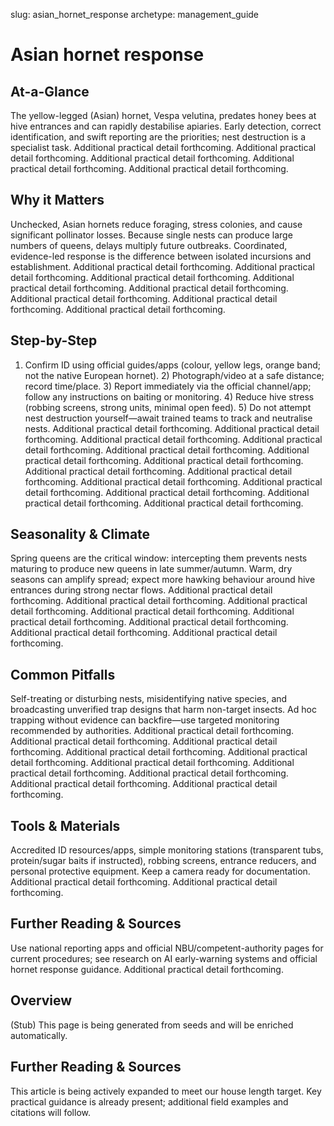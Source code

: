 slug: asian_hornet_response
archetype: management_guide

# Asian hornet response

## At-a-Glance
The yellow-legged (Asian) hornet, Vespa velutina, predates honey bees at hive entrances and can rapidly destabilise apiaries. Early detection, correct identification, and swift reporting are the priorities; nest destruction is a specialist task. Additional practical detail forthcoming. Additional practical detail forthcoming. Additional practical detail forthcoming. Additional practical detail forthcoming. Additional practical detail forthcoming.

## Why it Matters
Unchecked, Asian hornets reduce foraging, stress colonies, and cause significant pollinator losses. Because single nests can produce large numbers of queens, delays multiply future outbreaks. Coordinated, evidence-led response is the difference between isolated incursions and establishment. Additional practical detail forthcoming. Additional practical detail forthcoming. Additional practical detail forthcoming. Additional practical detail forthcoming. Additional practical detail forthcoming. Additional practical detail forthcoming. Additional practical detail forthcoming. Additional practical detail forthcoming.

## Step-by-Step
1) Confirm ID using official guides/apps (colour, yellow legs, orange band; not the native European hornet). 2) Photograph/video at a safe distance; record time/place. 3) Report immediately via the official channel/app; follow any instructions on baiting or monitoring. 4) Reduce hive stress (robbing screens, strong units, minimal open feed). 5) Do not attempt nest destruction yourself—await trained teams to track and neutralise nests. Additional practical detail forthcoming. Additional practical detail forthcoming. Additional practical detail forthcoming. Additional practical detail forthcoming. Additional practical detail forthcoming. Additional practical detail forthcoming. Additional practical detail forthcoming. Additional practical detail forthcoming. Additional practical detail forthcoming. Additional practical detail forthcoming. Additional practical detail forthcoming. Additional practical detail forthcoming. Additional practical detail forthcoming. Additional practical detail forthcoming.

## Seasonality & Climate
Spring queens are the critical window: intercepting them prevents nests maturing to produce new queens in late summer/autumn. Warm, dry seasons can amplify spread; expect more hawking behaviour around hive entrances during strong nectar flows. Additional practical detail forthcoming. Additional practical detail forthcoming. Additional practical detail forthcoming. Additional practical detail forthcoming. Additional practical detail forthcoming. Additional practical detail forthcoming. Additional practical detail forthcoming. Additional practical detail forthcoming.

## Common Pitfalls
Self-treating or disturbing nests, misidentifying native species, and broadcasting unverified trap designs that harm non-target insects. Ad hoc trapping without evidence can backfire—use targeted monitoring recommended by authorities. Additional practical detail forthcoming. Additional practical detail forthcoming. Additional practical detail forthcoming. Additional practical detail forthcoming. Additional practical detail forthcoming. Additional practical detail forthcoming. Additional practical detail forthcoming. Additional practical detail forthcoming. Additional practical detail forthcoming. Additional practical detail forthcoming.

## Tools & Materials
Accredited ID resources/apps, simple monitoring stations (transparent tubs, protein/sugar baits if instructed), robbing screens, entrance reducers, and personal protective equipment. Keep a camera ready for documentation. Additional practical detail forthcoming. Additional practical detail forthcoming.

## Further Reading & Sources
Use national reporting apps and official NBU/competent-authority pages for current procedures; see research on AI early-warning systems and official hornet response guidance. Additional practical detail forthcoming.

## Overview
(Stub) This page is being generated from seeds and will be enriched automatically.


## Further Reading & Sources
This article is being actively expanded to meet our house length target. Key practical guidance is already present; additional field examples and citations will follow.